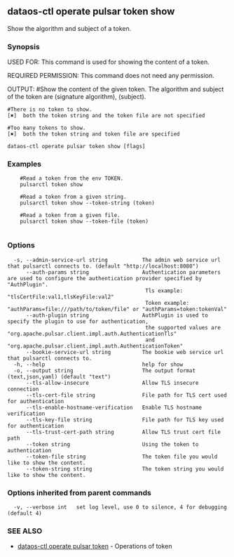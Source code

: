 ## dataos-ctl operate pulsar token show

Show the algorithm and subject of a token.

### Synopsis

USED FOR:
    This command is used for showing the content of a token.

REQUIRED PERMISSION:
    This command does not need any permission.

OUTPUT:
    #Show the content of the given token.
    The algorithm and subject of the token are (signature algorithm), (subject).

    #There is no token to show.
    [✖]  both the token string and the token file are not specified

    #Too many tokens to show.
    [✖]  both the token string and token file are specified



```
dataos-ctl operate pulsar token show [flags]
```

### Examples

```
    #Read a token from the env TOKEN.
    pulsarctl token show

    #Read a token from a given string.
    pulsarctl token show --token-string (token)

    #Read a token from a given file.
    pulsarctl token show --token-file (token)


```

### Options

```
  -s, --admin-service-url string           The admin web service url that pulsarctl connects to. (default "http://localhost:8080")
      --auth-params string                 Authentication parameters are used to configure the authentication provider specified by "AuthPlugin".
                                            Tls example: "tlsCertFile:val1,tlsKeyFile:val2"
                                            Token example: "authParams=file:///path/to/token/file" or "authParams=token:tokenVal"
      --auth-plugin string                 AuthPlugin is used to specify the plugin to use for authentication,
                                            the supported values are "org.apache.pulsar.client.impl.auth.AuthenticationTls"
                                            and "org.apache.pulsar.client.impl.auth.AuthenticationToken"
      --bookie-service-url string          The bookie web service url that pulsarctl connects to.
  -h, --help                               help for show
  -o, --output string                      The output format (text,json,yaml) (default "text")
      --tls-allow-insecure                 Allow TLS insecure connection
      --tls-cert-file string               File path for TLS cert used for authentication
      --tls-enable-hostname-verification   Enable TLS hostname verification
      --tls-key-file string                File path for TLS key used for authentication
      --tls-trust-cert-path string         Allow TLS trust cert file path
      --token string                       Using the token to authentication
      --token-file string                  The token file you would like to show the content.
      --token-string string                The token string you would like to show the content.
```

### Options inherited from parent commands

```
  -v, --verbose int   set log level, use 0 to silence, 4 for debugging (default 4)
```

### SEE ALSO

* [dataos-ctl operate pulsar token](dataos-ctl_operate_pulsar_token.md)	 - Operations of token

